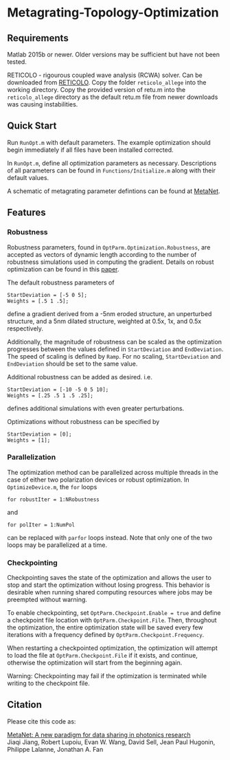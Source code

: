 # Metagrating-Topology-Optimization

## Requirements
Matlab 2015b or newer. Older versions may be sufficient but have not been tested.

RETICOLO - rigourous coupled wave analysis (RCWA) solver. Can be downloaded from [RETICOLO](https://www.lp2n.institutoptique.fr/equipes-de-recherche-du-lp2n/light-complex-nanostructures). Copy the folder `reticolo_allege` into the working directory. Copy the provided version of retu.m into the `reticolo_allege` directory as the default retu.m file from newer downloads was causing instabilities.

## Quick Start
Run `RunOpt.m` with default parameters. The example optimization should begin immediately if all files have been installed corrected.

In `RunOpt.m`, define all optimization parameters as necessary. Descriptions of all parameters can be found in `Functions/Initialize.m` along with their default values.

A schematic of metagrating parameter defintions can be found at [MetaNet](http://metanet.stanford.edu/search/dielectric-metagratings/info/).

## Features
### Robustness
Robustness parameters, found in `OptParm.Optimization.Robustness`, are accepted as vectors of dynamic length according to the number of robustness simulations used in computing the gradient. Details on robust optimization can be found in this [paper](https://fanlab.stanford.edu/wp-content/papercite-data/pdf/wang2019robust.pdf).

The default robustness parameters of 
```
StartDeviation = [-5 0 5];
Weights = [.5 1 .5];
```
define a gradient derived from a -5nm eroded structure, an unperturbed structure, and a 5nm dilated structure, weighted at 0.5x, 1x, and 0.5x respectively.

Additionally, the magnitude of robustness can be scaled as the optimization progresses between the values defined in `StartDeviation` and `EndDeviation`. The speed of scaling is defined by `Ramp`. For no scaling, `StartDeviation` and `EndDeviation` should be set to the same value.

Additional robustness can be added as desired. i.e.
```
StartDeviation = [-10 -5 0 5 10];
Weights = [.25 .5 1 .5 .25];
```
defines additional simulations with even greater perturbations.


Optimizations without robustness can be specified by
```
StartDeviation = [0];
Weights = [1];
```
### Parallelization
The optimization method can be parallelized across multiple threads in the case of either two polarization devices or robust optimization. In `OptimizeDevice.m`, the `for` loops
```
for robustIter = 1:NRobustness
```
and
```
for polIter = 1:NumPol  
```
can be replaced with `parfor` loops instead. Note that only one of the two loops may be parallelized at a time.
### Checkpointing
Checkpointing saves the state of the optimization and allows the user to stop and start the optimization without losing progress. This behavior is desirable when running shared computing resources where jobs may be preempted without warning.

To enable checkpointing, set `OptParm.Checkpoint.Enable = true` and define a checkpoint file location with `OptParm.Checkpoint.File`. Then, throughout the optimization, the entire optimization state will be saved every few iterations with a frequency defined by `OptParm.Checkpoint.Frequency`.

When restarting a checkpointed optimization, the optimization will attempt to load the file at `OptParm.Checkpoint.File` if it exists, and continue, otherwise the optimization will start from the beginning again.

Warning: Checkpointing may fail if the optimization is terminated while writing to the checkpoint file. 

## Citation
Please cite this code as:

[MetaNet: A new paradigm for data sharing in photonics research<br>](https://arxiv.org/abs/2002.03050)
Jiaqi Jiang, Robert Lupoiu, Evan W. Wang, David Sell, Jean Paul Hugonin, Philippe Lalanne, Jonathan A. Fan
